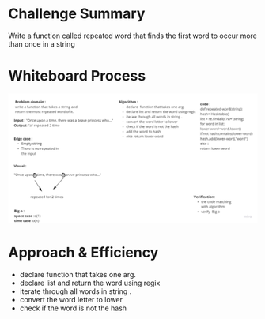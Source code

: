 # Challenge Summary
Write a function called repeated word that finds the first word to occur more than once in a string

# Whiteboard Process
![](./code31.jpg)

# Approach & Efficiency
- declare  function that takes one arg.
- declare list and return the word using regix
- iterate through all words in string .
- convert the word letter to lower
- check if the word is not the hash
